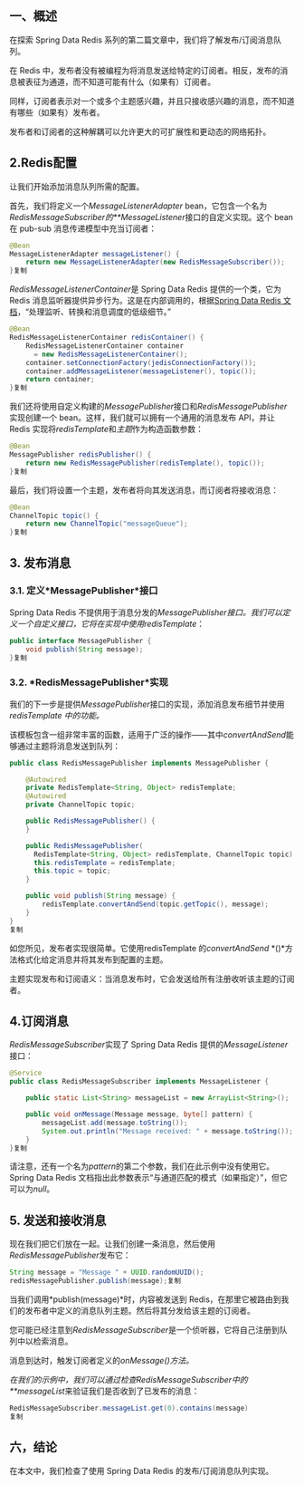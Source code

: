 ## **一、概述**

在探索 Spring Data Redis 系列的第二篇文章中，我们将了解发布/订阅消息队列。

在 Redis 中，发布者没有被编程为将消息发送给特定的订阅者。相反，发布的消息被表征为通道，而不知道可能有什么（如果有）订阅者。

同样，订阅者表示对一个或多个主题感兴趣，并且只接收感兴趣的消息，而不知道有哪些（如果有）发布者。

发布者和订阅者的这种解耦可以允许更大的可扩展性和更动态的网络拓扑。

## **2.Redis配置**

让我们开始添加消息队列所需的配置。

首先，我们将定义一个*MessageListenerAdapter* bean，它包含一个名为*RedisMessageSubscriber的**MessageListener*接口的自定义实现。这个 bean 在 pub-sub 消息传递模型中充当订阅者：

```java
@Bean
MessageListenerAdapter messageListener() { 
    return new MessageListenerAdapter(new RedisMessageSubscriber());
}复制
```

*RedisMessageListenerContainer*是 Spring Data Redis 提供的一个类，它为 Redis 消息监听器提供异步行为。这是在内部调用的，根据[Spring Data Redis 文档](https://docs.spring.io/spring-data/data-redis/docs/current/api/org/springframework/data/redis/listener/RedisMessageListenerContainer.html)，“处理监听、转换和消息调度的低级细节。”

```java
@Bean
RedisMessageListenerContainer redisContainer() {
    RedisMessageListenerContainer container 
      = new RedisMessageListenerContainer(); 
    container.setConnectionFactory(jedisConnectionFactory()); 
    container.addMessageListener(messageListener(), topic()); 
    return container; 
}复制
```

我们还将使用自定义构建的*MessagePublisher*接口和*RedisMessagePublisher*实现创建一个 bean。这样，我们就可以拥有一个通用的消息发布 API，并让 Redis 实现将*redisTemplate*和*主题*作为构造函数参数：

```java
@Bean
MessagePublisher redisPublisher() { 
    return new RedisMessagePublisher(redisTemplate(), topic());
}复制
```

最后，我们将设置一个主题，发布者将向其发送消息，而订阅者将接收消息：

```java
@Bean
ChannelTopic topic() {
    return new ChannelTopic("messageQueue");
}复制
```

## **3. 发布消息**

### **3.1. 定义\*MessagePublisher\*接口**

Spring Data Redis 不提供用于消息分发的*MessagePublisher接口。*我们可以定义一个自定义接口，它将在实现中使用*redisTemplate*：

```java
public interface MessagePublisher {
    void publish(String message);
}复制
```

### **3.2. \*RedisMessagePublisher\*实现**

我们的下一步是提供*MessagePublisher*接口的实现，添加消息发布细节并使用*redisTemplate 中的功能。*

该模板包含一组非常丰富的函数，适用于广泛的操作——其中*convertAndSend*能够通过主题将消息发送到队列：

```java
public class RedisMessagePublisher implements MessagePublisher {

    @Autowired
    private RedisTemplate<String, Object> redisTemplate;
    @Autowired
    private ChannelTopic topic;

    public RedisMessagePublisher() {
    }

    public RedisMessagePublisher(
      RedisTemplate<String, Object> redisTemplate, ChannelTopic topic) {
      this.redisTemplate = redisTemplate;
      this.topic = topic;
    }

    public void publish(String message) {
        redisTemplate.convertAndSend(topic.getTopic(), message);
    }
}
复制
```

如您所见，发布者实现很简单。它使用redisTemplate 的*convertAndSend* *()*方法格式化给定消息并将其发布到配置的主题。

主题实现发布和订阅语义：当消息发布时，它会发送给所有注册收听该主题的订阅者。

## **4.订阅消息**

*RedisMessageSubscriber*实现了 Spring Data Redis 提供的*MessageListener*接口：

```java
@Service
public class RedisMessageSubscriber implements MessageListener {

    public static List<String> messageList = new ArrayList<String>();

    public void onMessage(Message message, byte[] pattern) {
        messageList.add(message.toString());
        System.out.println("Message received: " + message.toString());
    }
}复制
```

请注意，还有一个名为*pattern*的第二个参数，我们在此示例中没有使用它。Spring Data Redis 文档指出此参数表示“与通道匹配的模式（如果指定）”，但它可以为*null*。

## **5. 发送和接收消息**

现在我们把它们放在一起。让我们创建一条消息，然后使用*RedisMessagePublisher*发布它：

```java
String message = "Message " + UUID.randomUUID();
redisMessagePublisher.publish(message);复制
```

当我们调用*publish(message)*时，内容被发送到 Redis，在那里它被路由到我们的发布者中定义的消息队列主题。然后将其分发给该主题的订阅者。

您可能已经注意到*RedisMessageSubscriber*是一个侦听器，它将自己注册到队列中以检索消息。

消息到达时，触发订阅者定义的*onMessage()方法。*

*在我们的示例中，我们可以通过检查RedisMessageSubscriber中的**messageList*来验证我们是否收到了已发布的消息：

```java
RedisMessageSubscriber.messageList.get(0).contains(message)
复制
```

## **六，结论**

在本文中，我们检查了使用 Spring Data Redis 的发布/订阅消息队列实现。